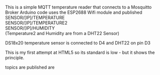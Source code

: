 This is a simple MQTT temperature reader that connects to a Mosquitto Broker
Arduino code uses the ESP2688 Wifi module and published
<br>
SENSOR/[IP]/TEMPERATURE<br>
SENSOR/[IP]/TEMPERATURE2<br>
SENSOR/[IP]/HUMIDITY<br>
(Temperature2 and Humidity are from a DHT22 Sensor)

DS18x20 temperature sensor is connected to D4 and DHT22 on pin D3


This is my first attempt at HTML5 so its standard is low - but it shows the principle.


topics are published are
